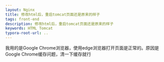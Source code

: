 ```yaml
---
layout: Nginx
title: 修改html后，重启tomcat页面还是原来的样子
tags: front-end
description: 修改html后，重启tomcat页面还是原来的样子
keywords: HTML Tomcat
typora-root-url: ..
---
```


我用的是Google Chrome浏览器，使用edge浏览器打开页面是正常的。原因是Google Chrome缓存问题，清一下缓存就行
<!--stackedit_data:
eyJoaXN0b3J5IjpbLTMwMTc1NzU4MF19
-->